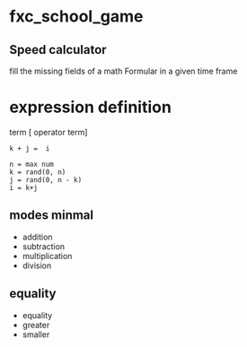# fxc_school_game

## Speed calculator
fill the missing fields of a math Formular in a given time frame

# expression definition
term [ operator term] 


```
k + j =  i

n = max num
k = rand(0, n)
j = rand(0, n - k)
i = k+j
```

## modes minmal
- addition 
- subtraction
- multiplication 
- division 

## equality
- equality
- greater
- smaller

